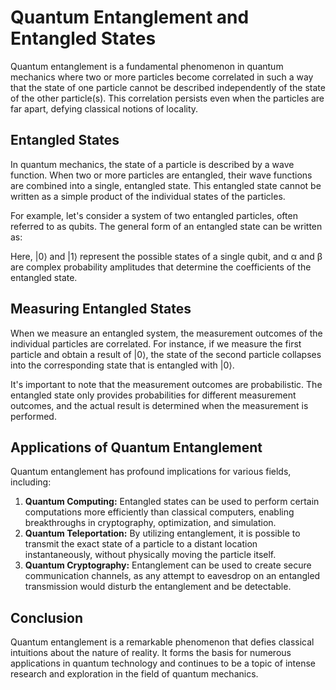 # Quantum Entanglement and Entangled States

Quantum entanglement is a fundamental phenomenon in quantum mechanics where two or more particles become correlated in such a way that the state of one particle cannot be described independently of the state of the other particle(s). This correlation persists even when the particles are far apart, defying classical notions of locality.

## Entangled States

In quantum mechanics, the state of a particle is described by a wave function. When two or more particles are entangled, their wave functions are combined into a single, entangled state. This entangled state cannot be written as a simple product of the individual states of the particles.

For example, let's consider a system of two entangled particles, often referred to as qubits. The general form of an entangled state can be written as:


Here, |0⟩ and |1⟩ represent the possible states of a single qubit, and α and β are complex probability amplitudes that determine the coefficients of the entangled state.

## Measuring Entangled States

When we measure an entangled system, the measurement outcomes of the individual particles are correlated. For instance, if we measure the first particle and obtain a result of |0⟩, the state of the second particle collapses into the corresponding state that is entangled with |0⟩.

It's important to note that the measurement outcomes are probabilistic. The entangled state only provides probabilities for different measurement outcomes, and the actual result is determined when the measurement is performed.

## Applications of Quantum Entanglement

Quantum entanglement has profound implications for various fields, including:

1. **Quantum Computing:** Entangled states can be used to perform certain computations more efficiently than classical computers, enabling breakthroughs in cryptography, optimization, and simulation.
2. **Quantum Teleportation:** By utilizing entanglement, it is possible to transmit the exact state of a particle to a distant location instantaneously, without physically moving the particle itself.
3. **Quantum Cryptography:** Entanglement can be used to create secure communication channels, as any attempt to eavesdrop on an entangled transmission would disturb the entanglement and be detectable.

## Conclusion

Quantum entanglement is a remarkable phenomenon that defies classical intuitions about the nature of reality. It forms the basis for numerous applications in quantum technology and continues to be a topic of intense research and exploration in the field of quantum mechanics.


